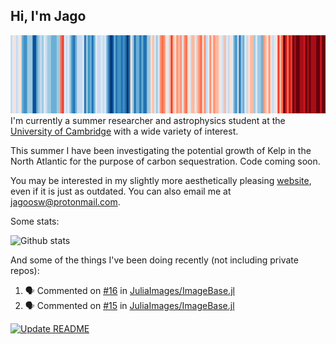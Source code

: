 ## Hi, I'm Jago
![climate stripes for the north atlantic](stripes.jpg)
I'm currently a summer researcher and astrophysics student at the [University of Cambridge](https://cam.ac.uk) with a wide variety of interest.

This summer I have been investigating the potential growth of Kelp in the North Atlantic for the purpose of carbon sequestration. Code coming soon.

You may be interested in my slightly more aesthetically pleasing [website](https://jagosw.com), even if it is just as outdated. You can also email me at [jagoosw@protonmail.com](mail:jagoosw@protonmail.com).

Some stats:

![Github stats](https://github-readme-stats.vercel.app/api?username=jagoosw&count_private=true&show_icons=true&theme=radical&hide_title=true&hide_border=true&text_color=d8dee9&icon_color=8fbcbb&bg_color=2e3440&title_color=a3be8c)
[](https://komarev.com/ghpvc/?username=jagoosw&color=2e3440)

And some of the things I've been doing recently (not including private repos):
<!--START_SECTION:activity-->
1. 🗣 Commented on [#16](https://github.com/JuliaImages/ImageBase.jl/issues/16) in [JuliaImages/ImageBase.jl](https://github.com/JuliaImages/ImageBase.jl)
2. 🗣 Commented on [#15](https://github.com/JuliaImages/ImageBase.jl/issues/15) in [JuliaImages/ImageBase.jl](https://github.com/JuliaImages/ImageBase.jl)
<!--END_SECTION:activity-->


[![Update README](https://github.com/jagoosw/jagoosw/actions/workflows/update-readme.yml/badge.svg)](https://github.com/jagoosw/jagoosw/actions/workflows/update-readme.yml)

